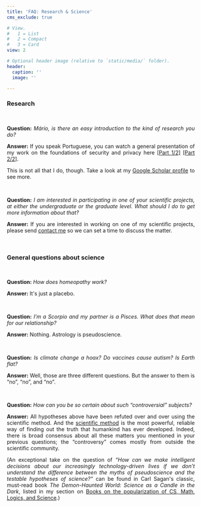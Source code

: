 ```yaml
---
title: 'FAQ: Research & Science'
cms_exclude: true

# View.
#   1 = List
#   2 = Compact
#   3 = Card
view: 2

# Optional header image (relative to `static/media/` folder).
header:
  caption: ''
  image: ''

---
```


<div style="text-align: justify"> 

### Research

</br>

**Question:** *Mário, is there an easy introduction to the kind of research you do?*

**Answer:** If you speak Portuguese, you can watch a general presentation of my work on the foundations of security and privacy here  [[Part 1/2]](https://www.youtube.com/watch?v=ki8YNZypjAc) [[Part 2/2]](https://www.youtube.com/watch?v=0FerSVZkPes).

This is not all that I do, though. Take a look at my [Google Scholar profile](https://scholar.google.com/citations?user=9r8YfCgAAAAJ&hl=en) to see more.

</br>

**Question:** *I am interested in participating in one of your scientific projects, at either the undergraduate or the graduate level. What should I do to get more information about that?*

**Answer:** If you are interested in working on one of my scientific projects, please send [contact me](../../#contact) so we can set a time to discuss the matter.

</br>

### General questions about science

</br>

**Question:** *How does homeopathy work?*

**Answer:** It's just a placebo.

</br>

**Question:** *I’m a Scorpio and my partner is a Pisces. What does that mean for our relationship?*

**Answer:** Nothing. Astrology is pseudoscience.

</br>

**Question:** *Is climate change a hoax? Do vaccines cause autism? Is Earth flat?*

**Answer:** Well, those are three different questions. But the answer to them is “no”, “no”, and “no”.

</br>

**Question:** *How can you be so certain about such “controversial” subjects?*

**Answer:** All hypotheses above have been refuted over and over using the scientific method. And the [scientific method](https://plato.stanford.edu/entries/scientific-method/) is the most powerful, reliable way of finding out the truth that humankind has ever developed. Indeed, there is broad consensus about all these matters you mentioned in your previous questions; the “controversy” comes mostly from outside the scientific community.

(An exceptional take on the question of *“How can we make intelligent decisions about our increasingly technology-driven lives if we don’t understand the difference between the myths of pseudoscience and the testable hypotheses of science?”* can be found in Carl Sagan's classic, must-read book *The Demon-Haunted World: Science as a Candle in the Dark*, listed in my section on [Books on the popularization of CS, Math, Logics, and Science](../../cool-science-stuff/#books-on-the-popularization-of-cs-math-logics-and-science).)

</div>